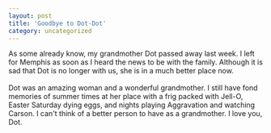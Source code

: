 ```yaml
---
layout: post
title: 'Goodbye to Dot-Dot'
category: uncategorized
---
```


As some already know, my grandmother Dot passed away last week.  I left for Memphis as soon as I heard the news to be with the family.  Although it is sad that Dot is no longer with us, she is in a much better place now.
<br />
<br />Dot was an amazing woman and a wonderful grandmother.  I still have fond memories of summer times at her place with a frig packed with Jell-O, Easter Saturday dying eggs, and nights playing Aggravation and watching Carson.  I can't think of a better person to have as a grandmother.  I love you, Dot.
